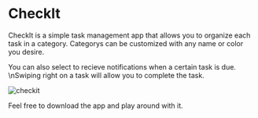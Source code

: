 # CheckIt
CheckIt is a simple task management app that allows you to organize each task in a category. Categorys can be customized with any name or color you desire. 

You can also select to recieve notifications when a certain task is due. \nSwiping right on a task will allow you to complete the task.

![checkit](https://user-images.githubusercontent.com/38364867/52663897-f7f4e400-2ec4-11e9-8ccb-764dca25403e.gif)

Feel free to download the app and play around with it.
